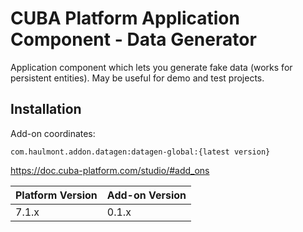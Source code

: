 # CUBA Platform Application Component - Data Generator

Application component which lets you generate fake data (works for persistent entities).
May be useful for demo and test projects.

## Installation

Add-on coordinates:
```
com.haulmont.addon.datagen:datagen-global:{latest version}
```

https://doc.cuba-platform.com/studio/#add_ons

| Platform Version | Add-on Version |
| ---------------- | -------------- |
| 7.1.x            | 0.1.x          |